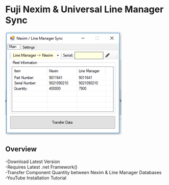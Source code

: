 # Fuji Nexim & Universal Line Manager Sync
![alt text](https://raw.githubusercontent.com/smttools/smttoolbox/master/syncmain.PNG)
## Overview
-Download Latest Version  
-Requires Latest .net Framework()  
-Transfer Component Quantity between Nexim & Line Manager Databases  
-YouTube Installation Tutorial

